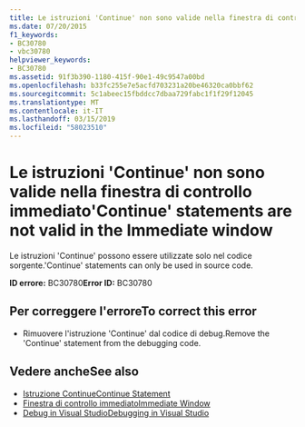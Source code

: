 ```yaml
---
title: Le istruzioni 'Continue' non sono valide nella finestra di controllo immediato
ms.date: 07/20/2015
f1_keywords:
- BC30780
- vbc30780
helpviewer_keywords:
- BC30780
ms.assetid: 91f3b390-1180-415f-90e1-49c9547a00bd
ms.openlocfilehash: b33fc255e7e5acfd703231a20be46320ca0bbf62
ms.sourcegitcommit: 5c1abeec15fbddcc7dbaa729fabc1f1f29f12045
ms.translationtype: MT
ms.contentlocale: it-IT
ms.lasthandoff: 03/15/2019
ms.locfileid: "58023510"
---
```

# <a name="continue-statements-are-not-valid-in-the-immediate-window"></a><span data-ttu-id="60f19-102">Le istruzioni 'Continue' non sono valide nella finestra di controllo immediato</span><span class="sxs-lookup"><span data-stu-id="60f19-102">'Continue' statements are not valid in the Immediate window</span></span>
<span data-ttu-id="60f19-103">Le istruzioni 'Continue' possono essere utilizzate solo nel codice sorgente.</span><span class="sxs-lookup"><span data-stu-id="60f19-103">'Continue' statements can only be used in source code.</span></span>  
  
 <span data-ttu-id="60f19-104">**ID errore:** BC30780</span><span class="sxs-lookup"><span data-stu-id="60f19-104">**Error ID:** BC30780</span></span>  
  
## <a name="to-correct-this-error"></a><span data-ttu-id="60f19-105">Per correggere l'errore</span><span class="sxs-lookup"><span data-stu-id="60f19-105">To correct this error</span></span>  
  
-   <span data-ttu-id="60f19-106">Rimuovere l'istruzione 'Continue' dal codice di debug.</span><span class="sxs-lookup"><span data-stu-id="60f19-106">Remove the 'Continue' statement from the debugging code.</span></span>  
  
## <a name="see-also"></a><span data-ttu-id="60f19-107">Vedere anche</span><span class="sxs-lookup"><span data-stu-id="60f19-107">See also</span></span>

- [<span data-ttu-id="60f19-108">Istruzione Continue</span><span class="sxs-lookup"><span data-stu-id="60f19-108">Continue Statement</span></span>](../../visual-basic/language-reference/statements/continue-statement.md)
- [<span data-ttu-id="60f19-109">Finestra di controllo immediato</span><span class="sxs-lookup"><span data-stu-id="60f19-109">Immediate Window</span></span>](/visualstudio/ide/reference/immediate-window)
- [<span data-ttu-id="60f19-110">Debug in Visual Studio</span><span class="sxs-lookup"><span data-stu-id="60f19-110">Debugging in Visual Studio</span></span>](/visualstudio/debugger/debugging-in-visual-studio)
